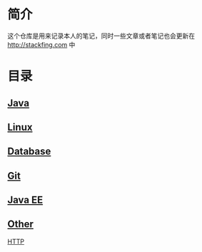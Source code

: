 # 简介

这个仓库是用来记录本人的笔记，同时一些文章或者笔记也会更新在 http://stackfing.com 中

# 目录

## [ Java ]()

## [ Linux ]()

## [ Database ]()

## [ Git ]()

## [ Java EE ]()

## [ Other ]()

[ HTTP ]()